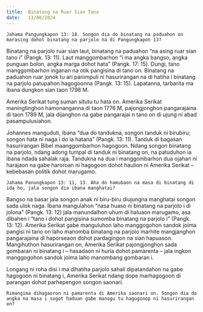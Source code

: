 ```yaml
---
title:  Binatang na Ruar Sian Tano
date:   13/06/2024
---
```


`Jahama Pangungkapon 13: 18. Songon dia do binatang na paduahon on marasing dohot binatang na parjolo na di Pangungkapon 13?`

Binatang na parjolo ruar sian laut, binatang na paduahon “na asing ruar sian tano i” (Pangk. 13: 11). Laut manggombarhon “i ma angka bangso, angka punguan bolon, angka marga dohot hata” (Pangk. 17: 15). Dungi, tano manggombarhon inganan na otik pangisina di tano on. Binatang na paduahon ruar jonok tu ari panimpuli ni hasurirangan na di hatiha i binatang na parjolo patupahon hagogoonna (Pangk. 13: 15). Lapatanna, tarbarita ma ibana dungkon sian taon 1798 M.

Amerika Serikat tung suman situtu tu hata on. Amerika Serikat maningtinghon hamonanganna di taon 1776 M, pajongjonghon pangarajaina di taon 1789 M, jala dijanghon na gabe pangarajai n tano on di ujung ni abad pasampulusiahon.

Johannes manguduti, ibana “dua do tandukna, songon tanduk ni birubiru; songon hata ni naga i do ia hatana” (Pangk. 13: 11). Tanduk di bagasan hasurirangan Bibel maanggombarhon hagogoon. Ndang songon binatang na parjolo, ndang adong tumpal di tanduk ni binatang on, na patuduhon ia ibana ndada sahalak raja. Tandukna na dua i manggombarhon dua ojahan ni harajaon na gabe haroroan ni hagogoon dohot haulion ni Amerika Serikat – kebebasan politik dohot marugamo.

`Jahama Panungkapon 13: 11, 13. Aha do hamubaon na masa di binatang di ida ho, jala songon dia ibana manghatai?`

Bangso na basar jala songon anak ni biru-biru diujungna manghatai songon sada ulok naga. Ibana mangulahon “nasa huaso ni binatang na parjolo i di jolona” (Pangk. 13: 12) jala manundalhon uhum di haluaon marugamo, asa dibahen i “tano i dohot pangisina sumomba binatang na parjolo i” (Pangk. 13: 12). Amerika Serikat gabe manguluhon laho manggogohon sandok jolma pangisi ni tano on laho manomba binatang na parjolo marhite mangjanghon pangarajaina di haporseaon dohot pardagingon na sian hapuason. Mangihuthon hasurirangan on, Amerika Serikat pajongjonghon sada gombaran ni binatang i – hasadaon ni huria dohot pamarenta – jala ingkon manggogohon sandok jolma laho manombang gombaran i.

Longang ni roha disi i ma dihatiha parjolo sahali dipatandahon na gabe hagogoon ni binatang i, Amerika Serikat ndang dope marhagogoon di parangan dohot parhepengon songon saonari.

`Rimangima dihagaoron ni pamarenta di Amerika saonari on. Songon dia do angka na masa i sogot haduan gabe manogu tu hagogonop ni hasurirangan on?`
